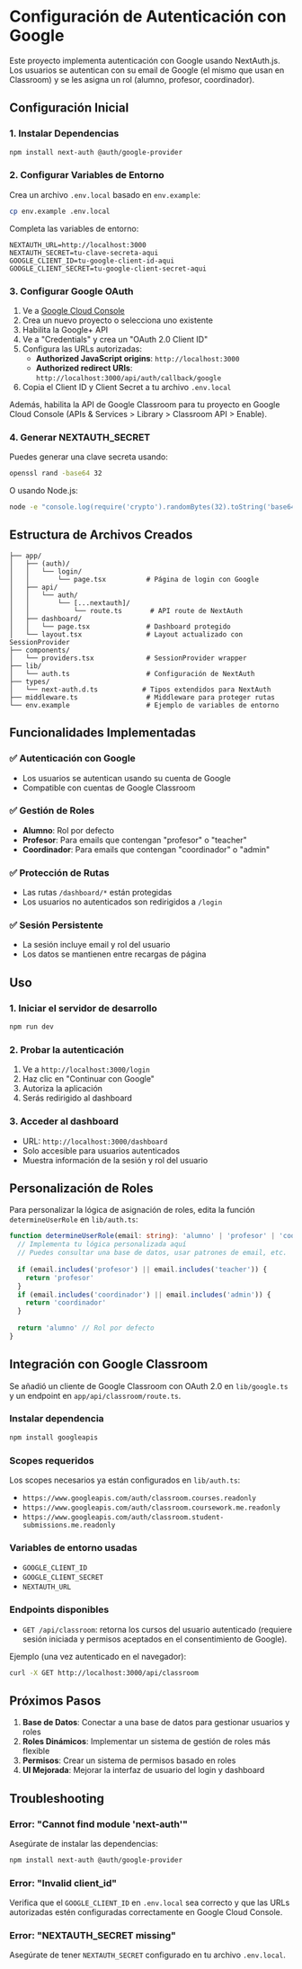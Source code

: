 # Configuración de Autenticación con Google

Este proyecto implementa autenticación con Google usando NextAuth.js. Los usuarios se autentican con su email de Google (el mismo que usan en Classroom) y se les asigna un rol (alumno, profesor, coordinador).

## Configuración Inicial

### 1. Instalar Dependencias

```bash
npm install next-auth @auth/google-provider
```

### 2. Configurar Variables de Entorno

Crea un archivo `.env.local` basado en `env.example`:

```bash
cp env.example .env.local
```

Completa las variables de entorno:

```env
NEXTAUTH_URL=http://localhost:3000
NEXTAUTH_SECRET=tu-clave-secreta-aqui
GOOGLE_CLIENT_ID=tu-google-client-id-aqui
GOOGLE_CLIENT_SECRET=tu-google-client-secret-aqui
```

### 3. Configurar Google OAuth

1. Ve a [Google Cloud Console](https://console.cloud.google.com/)
2. Crea un nuevo proyecto o selecciona uno existente
3. Habilita la Google+ API
4. Ve a "Credentials" y crea un "OAuth 2.0 Client ID"
5. Configura las URLs autorizadas:
   - **Authorized JavaScript origins**: `http://localhost:3000`
   - **Authorized redirect URIs**: `http://localhost:3000/api/auth/callback/google`
6. Copia el Client ID y Client Secret a tu archivo `.env.local`

Además, habilita la API de Google Classroom para tu proyecto en Google Cloud Console (APIs & Services > Library > Classroom API > Enable).

### 4. Generar NEXTAUTH_SECRET

Puedes generar una clave secreta usando:

```bash
openssl rand -base64 32
```

O usando Node.js:

```bash
node -e "console.log(require('crypto').randomBytes(32).toString('base64'))"
```

## Estructura de Archivos Creados

```
├── app/
│   ├── (auth)/
│   │   └── login/
│   │       └── page.tsx          # Página de login con Google
│   ├── api/
│   │   └── auth/
│   │       └── [...nextauth]/
│   │           └── route.ts       # API route de NextAuth
│   ├── dashboard/
│   │   └── page.tsx              # Dashboard protegido
│   └── layout.tsx                # Layout actualizado con SessionProvider
├── components/
│   └── providers.tsx             # SessionProvider wrapper
├── lib/
│   └── auth.ts                   # Configuración de NextAuth
├── types/
│   └── next-auth.d.ts           # Tipos extendidos para NextAuth
├── middleware.ts                 # Middleware para proteger rutas
└── env.example                   # Ejemplo de variables de entorno
```

## Funcionalidades Implementadas

### ✅ Autenticación con Google
- Los usuarios se autentican usando su cuenta de Google
- Compatible con cuentas de Google Classroom

### ✅ Gestión de Roles
- **Alumno**: Rol por defecto
- **Profesor**: Para emails que contengan "profesor" o "teacher"
- **Coordinador**: Para emails que contengan "coordinador" o "admin"

### ✅ Protección de Rutas
- Las rutas `/dashboard/*` están protegidas
- Los usuarios no autenticados son redirigidos a `/login`

### ✅ Sesión Persistente
- La sesión incluye email y rol del usuario
- Los datos se mantienen entre recargas de página

## Uso

### 1. Iniciar el servidor de desarrollo

```bash
npm run dev
```

### 2. Probar la autenticación

1. Ve a `http://localhost:3000/login`
2. Haz clic en "Continuar con Google"
3. Autoriza la aplicación
4. Serás redirigido al dashboard

### 3. Acceder al dashboard

- URL: `http://localhost:3000/dashboard`
- Solo accesible para usuarios autenticados
- Muestra información de la sesión y rol del usuario

## Personalización de Roles

Para personalizar la lógica de asignación de roles, edita la función `determineUserRole` en `lib/auth.ts`:

```typescript
function determineUserRole(email: string): 'alumno' | 'profesor' | 'coordinador' {
  // Implementa tu lógica personalizada aquí
  // Puedes consultar una base de datos, usar patrones de email, etc.
  
  if (email.includes('profesor') || email.includes('teacher')) {
    return 'profesor'
  }
  if (email.includes('coordinador') || email.includes('admin')) {
    return 'coordinador'
  }
  
  return 'alumno' // Rol por defecto
}
```

## Integración con Google Classroom

Se añadió un cliente de Google Classroom con OAuth 2.0 en `lib/google.ts` y un endpoint en `app/api/classroom/route.ts`.

### Instalar dependencia

```bash
npm install googleapis
```

### Scopes requeridos
Los scopes necesarios ya están configurados en `lib/auth.ts`:

- `https://www.googleapis.com/auth/classroom.courses.readonly`
- `https://www.googleapis.com/auth/classroom.coursework.me.readonly`
- `https://www.googleapis.com/auth/classroom.student-submissions.me.readonly`

### Variables de entorno usadas
- `GOOGLE_CLIENT_ID`
- `GOOGLE_CLIENT_SECRET`
- `NEXTAUTH_URL`

### Endpoints disponibles
- `GET /api/classroom`: retorna los cursos del usuario autenticado (requiere sesión iniciada y permisos aceptados en el consentimiento de Google).

Ejemplo (una vez autenticado en el navegador):

```bash
curl -X GET http://localhost:3000/api/classroom
```

## Próximos Pasos

1. **Base de Datos**: Conectar a una base de datos para gestionar usuarios y roles
2. **Roles Dinámicos**: Implementar un sistema de gestión de roles más flexible
3. **Permisos**: Crear un sistema de permisos basado en roles
4. **UI Mejorada**: Mejorar la interfaz de usuario del login y dashboard

## Troubleshooting

### Error: "Cannot find module 'next-auth'"
Asegúrate de instalar las dependencias:
```bash
npm install next-auth @auth/google-provider
```

### Error: "Invalid client_id"
Verifica que el `GOOGLE_CLIENT_ID` en `.env.local` sea correcto y que las URLs autorizadas estén configuradas correctamente en Google Cloud Console.

### Error: "NEXTAUTH_SECRET missing"
Asegúrate de tener `NEXTAUTH_SECRET` configurado en tu archivo `.env.local`.
